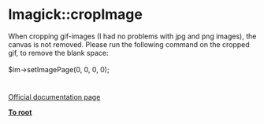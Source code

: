 # Imagick::cropImage




<div class="phpcode"><span class="html">
When cropping gif-images (I had no problems with jpg and png images), the canvas is not removed. Please run the following command on the cropped gif, to remove the blank space:<br><br>$im-&gt;setImagePage(0, 0, 0, 0);</span>
</div>
  

#

[Official documentation page](https://www.php.net/manual/en/imagick.cropimage.php)

**[To root](/README.md)**